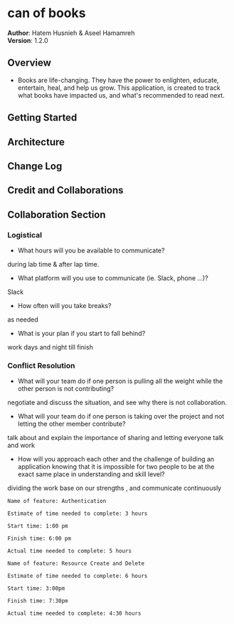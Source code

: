# can of books

**Author**: Hatem Husnieh & Aseel Hamamreh   
**Version**: 1.2.0 

## Overview
- Books are life-changing. They have the power to enlighten, educate, entertain, heal, and help us grow. This application, is created to track what books have impacted us, and what's recommended to read next. 

## Getting Started
<!-- What are the steps that a user must take in order to build this app on their own machine and get it running? -->
## Architecture
<!-- Provide a detailed description of the application design. What technologies (languages, libraries, etc) you're using, and any other relevant design information. -->

## Change Log
<!-- Use this area to document the iterative changes made to your application as each feature is successfully implemented. Use time stamps. Here's an example:

01-01-2001 4:59pm - Application now has a fully-functional express server, with a GET route for the location resource. -->

## Credit and Collaborations
<!-- Give credit (and a link) to other people or resources that helped you build this application. -->

## Collaboration Section  
### Logistical
- What hours will you be available to communicate?  

during lab time & after lap time.

- What platform will you use to communicate (ie. Slack, phone …)?

Slack

- How often will you take breaks?   

as needed

- What is your plan if you start to fall behind?  

work days and night till finish

### Conflict Resolution
- What will your team do if one person is pulling all the weight while
the other person is not contributing?  

negotiate and discuss the situation, and see why there is not collaboration.

- What will your team do if one person is taking over 
the project and not letting the other member contribute?  

talk about and explain the importance of sharing and letting everyone talk and work

- How will you approach each other and the challenge of building
an application knowing that it is impossible for two people to be
at the exact same place in understanding and skill level?  

dividing the work base on our strengths , and communicate continuously 

```
Name of feature: Authentication

Estimate of time needed to complete: 3 hours

Start time: 1:00 pm 

Finish time: 6:00 pm

Actual time needed to complete: 5 hours
```

```
Name of feature: Resource Create and Delete

Estimate of time needed to complete: 6 hours

Start time: 3:00pm

Finish time: 7:30pm

Actual time needed to complete: 4:30 hours
```